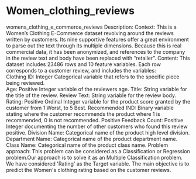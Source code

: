 # Women_clothing_reviews
womens_clothing_e_commerce_reviews
Description:
     Context:
            This is a Women’s Clothing E-Commerce dataset revolving around the reviews written by customers. Its nine supportive features offer a great environment to parse out the text through its multiple dimensions. Because this is real commercial data, it has been anonymized, and references to the company in the review text and body have been replaced with “retailer”.
     Content:
            This dataset includes 23486 rows and 10 feature variables. Each row corresponds to a customer review, and includes the variables:  
                Clothing ID: Integer Categorical variable that refers to the specific piece being reviewed.  
                Age: Positive Integer variable of the reviewers age.
                Title: String variable for the title of the review.
                Review Text: String variable for the review body.
                Rating: Positive Ordinal Integer variable for the product score granted by the customer from 1 Worst, to 5 Best.
                Recommended IND: Binary variable stating where the customer recommends the product where 1 is recommended, 0 is not recommended.
                Positive Feedback Count: Positive Integer documenting the number of other customers who found this review positive.
                Division Name: Categorical name of the product high level division.
                Department Name: Categorical name of the product department name.
                Class Name: Categorical name of the product class name.
  Problem approach:
                This problem can be considered as a Classification or Regression problem.Our approach is to solve it as an Multiple Classification problem. We have considered 'Rating' as the Target variable. The main objective is to predict the Women's clothing rating based on the customer reviews.
